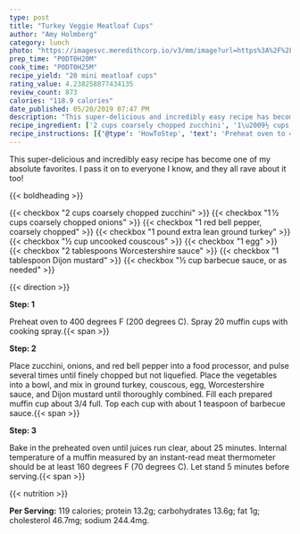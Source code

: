 ```yaml
---
type: post
title: "Turkey Veggie Meatloaf Cups"
author: "Amy Holmberg"
category: lunch
photo: "https://imagesvc.meredithcorp.io/v3/mm/image?url=https%3A%2F%2Fimages.media-allrecipes.com%2Fuserphotos%2F4556887.jpg"
prep_time: "P0DT0H20M"
cook_time: "P0DT0H25M"
recipe_yield: "20 mini meatloaf cups"
rating_value: 4.238258877434135
review_count: 873
calories: "118.9 calories"
date_published: 05/20/2019 07:47 PM
description: "This super-delicious and incredibly easy recipe has become one of my absolute favorites. I pass it on to everyone I know, and they all rave about it too!"
recipe_ingredient: ['2 cups coarsely chopped zucchini', '1\u2009½ cups coarsely chopped onions', '1 red bell pepper, coarsely chopped', '1 pound extra lean ground turkey', '½ cup uncooked couscous', '1 egg', '2 tablespoons Worcestershire sauce', '1 tablespoon Dijon mustard', '½ cup barbecue sauce, or as needed']
recipe_instructions: [{'@type': 'HowToStep', 'text': 'Preheat oven to 400 degrees F (200 degrees C). Spray 20 muffin cups with cooking spray.\n'}, {'@type': 'HowToStep', 'text': 'Place zucchini, onions, and red bell pepper into a food processor, and pulse several times until finely chopped but not liquefied. Place the vegetables into a bowl, and mix in ground turkey, couscous, egg, Worcestershire sauce, and Dijon mustard until thoroughly combined. Fill each prepared muffin cup about 3/4 full. Top each cup with about 1 teaspoon of barbecue sauce.\n'}, {'@type': 'HowToStep', 'text': 'Bake in the preheated oven until juices run clear, about 25 minutes. Internal temperature of a muffin measured by an instant-read meat thermometer should be at least 160 degrees F (70 degrees C). Let stand 5 minutes before serving.\n'}]
---
```


This super-delicious and incredibly easy recipe has become one of my absolute favorites. I pass it on to everyone I know, and they all rave about it too! 

{{< boldheading >}}

{{< checkbox "2 cups coarsely chopped zucchini" >}}
{{< checkbox "1 ½ cups coarsely chopped onions" >}}
{{< checkbox "1  red bell pepper, coarsely chopped" >}}
{{< checkbox "1 pound extra lean ground turkey" >}}
{{< checkbox "½ cup uncooked couscous" >}}
{{< checkbox "1  egg" >}}
{{< checkbox "2 tablespoons Worcestershire sauce" >}}
{{< checkbox "1 tablespoon Dijon mustard" >}}
{{< checkbox "½ cup barbecue sauce, or as needed" >}}


{{< direction >}}

**Step: 1**

Preheat oven to 400 degrees F (200 degrees C). Spray 20 muffin cups with cooking spray.{{< span >}}

**Step: 2**

Place zucchini, onions, and red bell pepper into a food processor, and pulse several times until finely chopped but not liquefied. Place the vegetables into a bowl, and mix in ground turkey, couscous, egg, Worcestershire sauce, and Dijon mustard until thoroughly combined. Fill each prepared muffin cup about 3/4 full. Top each cup with about 1 teaspoon of barbecue sauce.{{< span >}}

**Step: 3**

Bake in the preheated oven until juices run clear, about 25 minutes. Internal temperature of a muffin measured by an instant-read meat thermometer should be at least 160 degrees F (70 degrees C). Let stand 5 minutes before serving.{{< span >}}

{{< nutrition >}}

**Per Serving:** 119 calories; protein 13.2g; carbohydrates 13.6g; fat 1g; cholesterol 46.7mg; sodium 244.4mg.